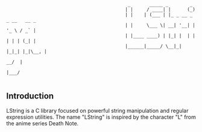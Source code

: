 ```

                                             _       _____ _        _
                                            | |     / ____| |      (_)
                                            | |    | (___ | |_ _ __ _ _ __   __ _
                                            | |     \___ \| __| '__| | '_ \ / _` |
                                            | |____ ____) | |_| |  | | | | | (_| |
                                            |______|_____/ \__|_|  |_|_| |_|\__, |
                                                                            __/  |
                                                                            |___/


```

## Introduction

LString is a C library focused on powerful string manipulation and regular expression utilities. The name "LString" is inspired by the character "L" from the anime series Death Note.

